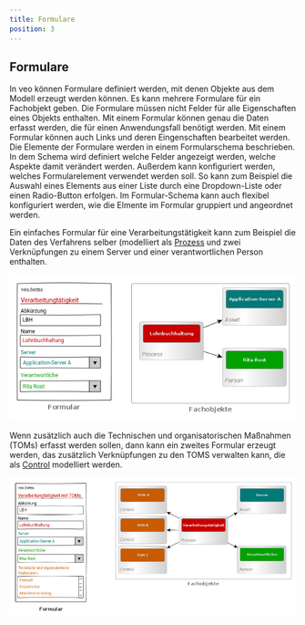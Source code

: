```yaml
---
title: Formulare
position: 3
---
```


## Formulare

In veo können Formulare definiert werden, mit denen Objekte aus dem Modell erzeugt werden können. Es kann mehrere Formulare für ein Fachobjekt geben. Die Formulare müssen nicht Felder für alle Eigenschaften eines Objekts enthalten. Mit einem Formular können genau die Daten erfasst werden, die für einen Anwendungsfall benötigt werden. Mit einem Formular können auch Links und deren Eingenschaften bearbeitet werden. Die Elemente der Formulare werden in einem Formularschema beschrieben. In dem Schema wird definiert welche Felder angezeigt werden, welche Aspekte damit verändert werden. Außerdem kann konfiguriert werden, welches Formularelement verwendet werden soll. So kann zum Beispiel die Auswahl eines Elements aus einer Liste durch eine Dropdown-Liste oder einen Radio-Button erfolgen. Im Formular-Schema kann auch flexibel konfiguriert werden, wie die Elmente im Formular gruppiert und angeordnet werden.

Ein einfaches Formular für eine Verarbeitungstätigkeit kann zum Beispiel die Daten des Verfahrens selber (modelliert als [Prozess](Objektmodell.md#prozess) und zwei Verknüpfungen zu einem Server und einer verantwortlichen Person enthalten.

![veo-forms-data-VTK](media/veo-forms-data-VTK.png)

Wenn zusätzlich auch die Technischen und organisatorischen Maßnahmen (TOMs) erfasst werden sollen, dann kann ein zweites Formular erzeugt werden, das zusätzlich Verknüpfungen zu den TOMS verwalten kann, die als [Control](Objektmodell.md#control) modelliert werden.

![veo-forms-data-VTK-TOM](media/veo-forms-data-VTK-TOM.png)
